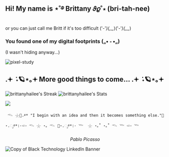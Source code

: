 ## Hi! My name is ⋆˚࿔ Brittany 𝜗𝜚˚⋆ (bri-tah-nee) 
or you can just call me Britt if it's too difficult ('-'*)(,_,*)('-'*)(,_,*)

### You found one of my digital footprints („• ֊ •„)
(I wasn't hiding anyway...)

![pixel-study](https://github.com/user-attachments/assets/ae3eb50b-c7e1-4c48-bc5e-a1f449da8a8c)

## .𖥔 ݁ ˖🪐⋆｡𖥔 More good things to come... .𖥔 ݁ ˖🪐⋆｡𖥔
![brittanyhailee's Streak](https://github-readme-streak-stats.herokuapp.com/?user=brittanyhailee&theme=gotham&hide_border=false)
![brittanyhailee's Stats](https://github-readme-stats.vercel.app/api?username=brittanyhailee&theme=gotham&show_icons=true&hide_border=false&count_private=true)

[![](https://visitcount.itsvg.in/api?id=brittanyhailee&label=lovely%20people&color=10&icon=4&pretty=true)](https://visitcount.itsvg.in)⠀⠀⠀⠀⠀

     𓆞 𓇼🫧.࿔* "I begin with an idea and then it becomes something else."🫧⋆.ೃ࿔*:･𓆟 𓆞 𓇼 ⋆｡ 𓆞⠀🫧⋆.ೃ࿔*:･ 𓆝  𓇼 ⋆｡˚ ⋆｡˚ 𓆞 𓆝 𓆟 𓆝
<p align="center"> <i>Pablo Picasso</i></p> 

![Copy of Black Technology LinkedIn Banner](https://github.com/user-attachments/assets/6775403c-df4d-4d0c-ae7a-bf5ddeda6f53)
<!--
**brittanyhailee/brittanyhailee** is a ✨ _special_ ✨ repository because its `README.md` (this file) appears on your GitHub profile.
Here are some ideas to get you started:

- 🔭 I’m currently working on ...
- 🌱 I’m currently learning ...
- 👯 I’m looking to collaborate on ...
- 🤔 I’m looking for help with ...
- 💬 Ask me about ...
- 📫 How to reach me: ...
- 😄 Pronouns: ...
- ⚡ Fun fact: ...
-->
